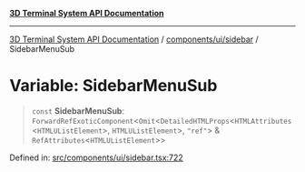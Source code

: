 [**3D Terminal System API Documentation**](../../../../README.md)

***

[3D Terminal System API Documentation](../../../../README.md) / [components/ui/sidebar](../README.md) / SidebarMenuSub

# Variable: SidebarMenuSub

> `const` **SidebarMenuSub**: `ForwardRefExoticComponent`\<`Omit`\<`DetailedHTMLProps`\<`HTMLAttributes`\<`HTMLUListElement`\>, `HTMLUListElement`\>, `"ref"`\> & `RefAttributes`\<`HTMLUListElement`\>\>

Defined in: [src/components/ui/sidebar.tsx:722](https://github.com/Dicommunitas/ThreeJS_Terminal_3D/blob/ddd5d4bcdcae7e6ea863634448491f6c8a8bd764/src/components/ui/sidebar.tsx#L722)
